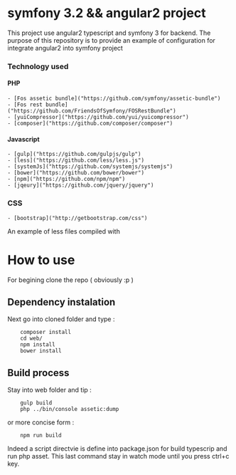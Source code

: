 symfony 3.2 && angular2 project
===============================



This project use angular2 typescript and symfony 3 for backend.
The purpose of this repository is to provide an example of configuration for integrate angular2 into symfony project

### Technology used

#### PHP
    - [Fos assetic bundle]("https://github.com/symfony/assetic-bundle")
    - [Fos rest bundle]("https://github.com/FriendsOfSymfony/FOSRestBundle")
    - [yuiCompressor]("https://github.com/yui/yuicompressor")
    - [composer]("https://github.com/composer/composer")

#### Javascript
    - [gulp]("https://github.com/gulpjs/gulp")
    - [less]("https://github.com/less/less.js")
    - [systemJs]("https://github.com/systemjs/systemjs")
    - [bower]("https://github.com/bower/bower")
    - [npm]("https://github.com/npm/npm")
    - [jqeury]("https://github.com/jquery/jquery")

### CSS
    - [bootstrap]("http://getbootstrap.com/css")

An example of less files compiled with 


# How to use

For begining clone the repo ( obviously :p )

## Dependency instalation

Next go into cloned folder and type :

```
    composer install
    cd web/
    npm install
    bower install
```

## Build process

Stay into web folder and tip :

```
    gulp build
    php ../bin/console assetic:dump
```

or more concise form :

```
    npm run build
```

Indeed a script directvie is define into package.json for build typescrip and run php asset.
This last command stay in watch mode until you press ctrl+c key.





